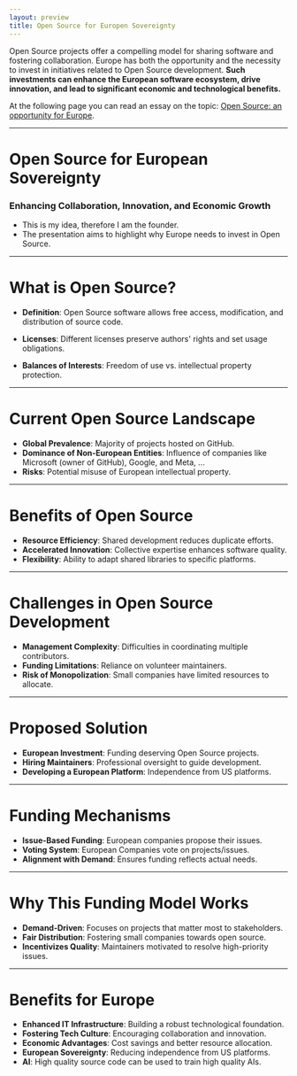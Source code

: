 ```yaml
---
layout: preview
title: Open Source for Europen Sovereignty
---
```


Open Source projects offer a compelling model for sharing software and fostering
collaboration. Europe has both the opportunity and the necessity to invest in
initiatives related to Open Source development. **Such investments can enhance
the European software ecosystem, drive innovation, and lead to significant
economic and technological benefits.**  

At the following page you can read an essay on the topic: [Open Source: an
opportunity for Europe](notes/open_source).

---

# Open Source for European Sovereignty

### Enhancing Collaboration, Innovation, and Economic Growth

- This is my idea, therefore I am the founder.  
- The presentation aims to highlight why Europe needs to invest in Open Source.

---

# What is Open Source?

- **Definition**: Open Source software allows free access, modification, and 
    distribution of source code.

- **Licenses**: Different licenses preserve authors' rights and set usage 
    obligations.

- **Balances of Interests**: Freedom of use vs. intellectual property 
    protection.

---

# Current Open Source Landscape

- **Global Prevalence**: Majority of projects hosted on GitHub.
- **Dominance of Non-European Entities**: Influence of companies like Microsoft 
    (owner of GitHub), Google, and Meta, ...
- **Risks**: Potential misuse of European intellectual property.

---

# Benefits of Open Source

- **Resource Efficiency**: Shared development reduces duplicate efforts.
- **Accelerated Innovation**: Collective expertise enhances software quality.
- **Flexibility**: Ability to adapt shared libraries to specific platforms.

---

# Challenges in Open Source Development

- **Management Complexity**: Difficulties in coordinating multiple contributors.
- **Funding Limitations**: Reliance on volunteer maintainers.
- **Risk of Monopolization**: Small companies have limited resources to allocate.

---

# Proposed Solution

- **European Investment**: Funding deserving Open Source projects.
- **Hiring Maintainers**: Professional oversight to guide development.
- **Developing a European Platform**: Independence from US platforms.

---

# Funding Mechanisms
- **Issue-Based Funding**: European companies propose their issues.
- **Voting System**: European Companies vote on projects/issues.
- **Alignment with Demand**: Ensures funding reflects actual needs.

---

# Why This Funding Model Works
- **Demand-Driven**: Focuses on projects that matter most to stakeholders.
- **Fair Distribution**: Fostering small companies towards open source.
- **Incentivizes Quality**: Maintainers motivated to resolve high-priority issues.

---

# Benefits for Europe
- **Enhanced IT Infrastructure**: Building a robust technological foundation.
- **Fostering Tech Culture**: Encouraging collaboration and innovation.
- **Economic Advantages**: Cost savings and better resource allocation.
- **European Sovereignty**: Reducing independence from US platforms.
- **AI**: High quality source code can be used to train high quality AIs.
